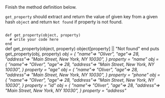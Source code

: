 Finish the method definition below.

`get_property` should extract and return the value of given key from a given hash `object` and return `Not found` if property is not found.

<codeblock language="ruby" type="exercise" testMode="multipleInput">
<code>
def get_property(object, property)
  # write your code here
end
</code>

<solution>
def get_property(object, property)
  object[property] || "Not found"
end
</solution>

<testcases>
<caller>
puts get_property(obj, property)
</caller>
<testcase>
<i>
obj = {
  "name"=> "Oliver",
  "age"=> 28,
  "address"=> "Main Street, New York, NY 10030",
}
property = "name"
</i>
</testcase>
<testcase>
<i>
obj = {
  "name"=> "Oliver",
  "age"=> 28,
  "address"=> "Main Street, New York, NY 10030",
}
property = "age"
</i>
</testcase>
<testcase>
<i>
obj = {
  "name"=> "Oliver",
  "age"=> 28,
  "address"=> "Main Street, New York, NY 10030",
}
property = "phone"
</i>
</testcase>
<testcase>
<i>
obj = {
  "name"=> "Oliver",
  "age"=> 28,
  "address"=> "Main Street, New York, NY 10030",
}
property = "id"
</i>
</testcase>
<testcase>
<i>
obj = {
  "name"=> "Oliver",
  "age"=> 28,
  "address"=> "Main Street, New York, NY 10030",
}
property = "address"
</i>
</testcase>
</testcases>
</codeblock>
